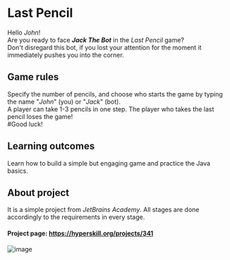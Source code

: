 # Last Pencil

Hello *John*! <br/>
Are you ready to face ***Jack The Bot*** in the *Last Pencil* game? <br/>
Don't disregard this bot, if you lost your attention for the moment it immediately pushes you into the corner. 

## Game rules

Specify the number of pencils, and choose who starts the game by typing the name "*John*" (you) or "*Jack*" (bot). <br/>
A player can take 1-3 pencils in one step.
The player who takes the last pencil loses the game! <br/>
#Good luck!

## Learning outcomes

Learn how to build a simple but engaging game and practice the Java basics.

## About project

It is a simple project from *JetBrains Academy*.
All stages are done accordingly to the requirements in every stage.

#### Project page: https://hyperskill.org/projects/341

![image](https://github.com/Hubertoom/Last_Pencil/assets/137101859/81deafeb-f932-4a90-9e03-c9a90688f647)
